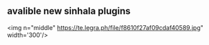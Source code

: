 ## avalible new sinhala plugins
 <img n="middle" https://te.legra.ph/file/f8610f27af09cdaf40589.jpg" width='300'/> 
